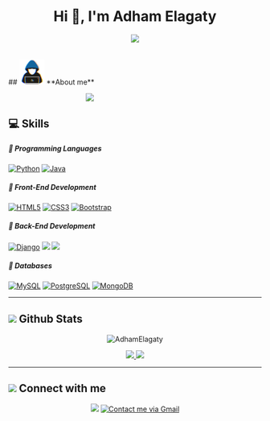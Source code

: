 <h1 align="center">Hi 👋, I'm Adham Elagaty</h1>

<p align="center">
<img src="https://readme-typing-svg.demolab.com?font=Fira+Code&duration=4000&pause=30&center=true&vCenter=true&width=435&lines=Welcome+To+My+Github+Profile;Computer+Science+Student%F0%9F%92%BB;Always+Learning+New+Things" /></a>
</p>

<br>
## <picture><img src = "https://github.com/0xAbdulKhalid/0xAbdulKhalid/raw/main/assets/mdImages/about_me.gif" width = 50px></picture> 
**About me**

<picture> <img align="right" src="https://cdn.dribbble.com/users/1162077/screenshots/5403918/media/d5dccb5d5818cba2c8fa0cb15fb578b3.gif" width = 350px></picture>

<br>


## 💻 Skills

##### 💪 Programming Languages
<a href="#"><img alt="Python" src="https://img.shields.io/badge/Python-FFD43B?style=for-the-badge&logo=python&logoColor=blue"></a>
<a href="#"><img alt="Java" src="https://img.shields.io/badge/Java-ED8B00?style=for-the-badge&logo=java&logoColor=white"></a>


##### 💪 Front-End Development
<a href="#"><img src="https://img.shields.io/badge/HTML5-E34F26?style=for-the-badge&logo=html5&logoColor=white" alt="HTML5"></a>
<a href="#"><img src="https://img.shields.io/badge/CSS3-1572B6?style=for-the-badge&logo=css3&logoColor=white" alt="CSS3"></a>
<a href="#"><img src="https://img.shields.io/badge/bootstrap-6a329f?style=for-the-badge&logo=bootstrap&logoColor=violet" alt="Bootstrap"></a>


##### 💪 Back-End Development
<a href="#"><img src="https://img.shields.io/badge/django-274e13?style=for-the-badge&logo=django&logoColor=White" alt="Django"></a>
<a href="#"><img src="https://img.shields.io/badge/Node.js-43853D?style=for-the-badge&logo=node.js&logoColor=white"></a>
<a href="#"><img src="https://img.shields.io/badge/Express.js-000000?style=for-the-badge&logo=express&logoColor=white"></a>


##### 💪 Databases
<a href="#"><img alt="MySQL" src="https://img.shields.io/badge/MySQL-00000F?style=for-the-badge&logo=mysql&logoColor=white"></a>
<a href="#"><img alt="PostgreSQL" src="https://img.shields.io/badge/PostgreSQL-316192?style=for-the-badge&logo=postgresql&logoColor=white"></a>
<a href="#"><img alt="MongoDB" src="https://img.shields.io/badge/MongoDB-4EA94B?style=for-the-badge&logo=mongodb&logoColor=white"></a>

<hr>
    
<h2><img src = "https://media.giphy.com/media/iY8CRBdQXODJSCERIr/giphy.gif" width ="35"> Github Stats </h2>

<p align="center">
<img align="center" src="https://github-readme-stats.vercel.app/api/top-langs?username=AdhamElagaty&show_icons=true&theme=gruvbox&locale=en&layout=compact" alt="AdhamElagaty" />
</p>

<p align="center">      
<a href="https://github.com/AdhamElagaty">
<img width="49.5%" src="https://github-readme-stats.vercel.app/api?username=AdhamHassan281&show_icons=true&theme=gruvbox&hide_border=true" />
<img width="49.5%" src="https://github-readme-streak-stats.herokuapp.com/?user=AdhamElagaty&theme=gruvbox&hide_border=true" />
</a>
</p>


<hr>


<h2> <img src='https://raw.githubusercontent.com/ShahriarShafin/ShahriarShafin/main/Assets/handshake.gif' width="80"> Connect with me </h2>

<p align="center">
<a href="https://www.linkedin.com/in/adhamelagaty/" target='_blank'><img src="https://img.shields.io/badge/linkedin-0077B5.svg?style=for-the-badge&logo=linkedin&logoColor=ffffff"/></a> 
<a href="mailto:adhamelagaty@gmail.com"><img src="https://img.shields.io/badge/Gmail-D14836?style=for-the-badge&logo=gmail&logoColor=white" alt="Contact me via Gmail"/></a>

<p align="center">
<pI hope this helps! Let me know if you have any further questions or if there is anything else I can assist you with.
